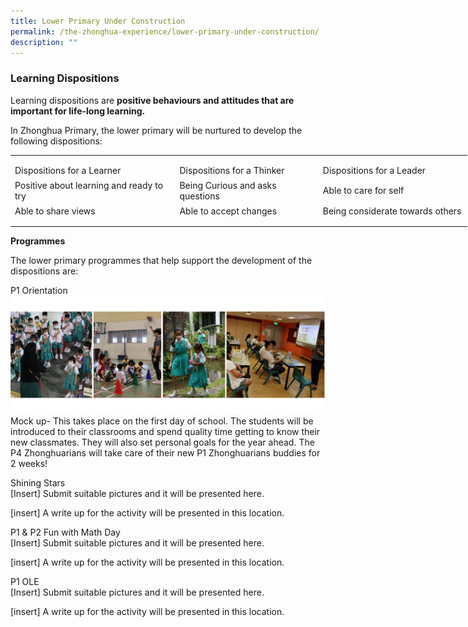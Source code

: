 ```yaml
---
title: Lower Primary Under Construction
permalink: /the-zhonghua-experience/lower-primary-under-construction/
description: ""
---
```

### **Learning Dispositions**
Learning dispositions are&nbsp;**positive behaviours and attitudes that are important for life-long learning.**

In Zhonghua Primary, the lower primary will be nurtured to develop the following dispositions:

<table style="border-collapse:
 collapse;width:548pt" width="730" cellspacing="0" cellpadding="0" border="0"><colgroup><col style="mso-width-source:userset;mso-width-alt:9691;width:199pt" width="265"> <col style="mso-width-source:userset;mso-width-alt:8338;width:171pt" width="228"> <col style="mso-width-source:userset;mso-width-alt:8667;width:178pt" width="237"></colgroup><tbody><tr style="mso-height-source:userset;height:5.25pt" height="7"><td style="height:5.25pt;width:199pt" width="265" height="7"></td><td style="width:171pt" width="228"></td><td style="width:178pt" width="237"></td></tr><tr style="height:15.0pt" height="20"><td style="height:15.0pt" class="xl63" height="20"><div style="box-sizing: inherit;font-variant-ligatures: normal;font-variant-caps: normal;
  orphans: 2;text-align:start;widows: 2;-webkit-text-stroke-width: 0px;
  text-decoration-thickness: initial;text-decoration-style: initial;text-decoration-color: initial">Dispositions for a Learner</div></td><td style="box-sizing: inherit" class="xl63">Dispositions for a Thinker</td><td style="box-sizing: inherit" class="xl63">Dispositions for a Leader</td></tr><tr style="height:15.0pt" height="20"><td style="height:15.0pt" height="20"><div style="box-sizing: inherit;font-variant-ligatures: normal;font-variant-caps: normal;
  orphans: 2;text-align:start;widows: 2;-webkit-text-stroke-width: 0px;
  text-decoration-thickness: initial;text-decoration-style: initial;text-decoration-color: initial">Positive about learning and ready to try</div></td><td style="box-sizing: inherit;border-image: initial">Being Curious and asks questions</td><td style="box-sizing: inherit;border-image: initial">Able to care for self</td></tr><tr style="height:15.0pt;box-sizing: inherit" height="20"><td style="height:15.0pt;box-sizing: inherit" height="20">Able to share views</td><td style="box-sizing: inherit">Able to accept changes</td><td style="box-sizing: inherit">Being considerate towards others</td></tr><tr style="mso-height-source:userset;height:4.5pt" height="6"><td style="height:4.5pt" height="6"></td><td></td><td></td></tr></tbody></table>
	
**Programmes**

The lower primary programmes that help support the development of the dispositions are:

P1 Orientation 
![](/images/Lower%20Primary%20Experience/p1-2%20orientation%202023.png)
Mock up- This takes place on the first day of school. The students will be introduced to their classrooms and spend quality time getting to know their new classmates. They will also set personal goals for the year ahead. The P4 Zhonghuarians will take care of their new P1 Zhonghuarians buddies for 2 weeks! 

Shining Stars
<br>[Insert] Submit suitable pictures and it will be presented here.

[insert] A write up for the activity will be presented in this location.

P1 &amp; P2 Fun with Math Day
<br>[Insert] Submit suitable pictures and it will be presented here.

[insert] A write up for the activity will be presented in this location.

P1 OLE
<br>[Insert] Submit suitable pictures and it will be presented here.

[insert] A write up for the activity will be presented in this location.